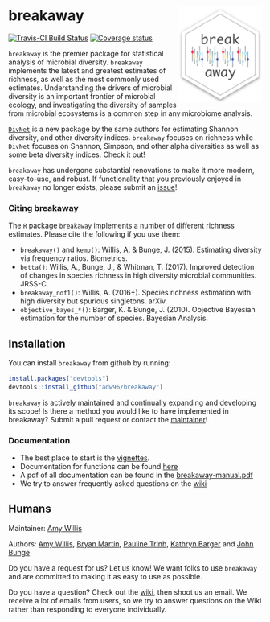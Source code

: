 
<!-- README.md is generated from README.Rmd. Please edit that file -->

# breakaway <img src="docs/breakaway-logo.png" align="right" width="165px"/>

[![Travis-CI Build
Status](https://travis-ci.org/adw96/breakaway.svg?branch=master)](https://travis-ci.org/adw96/breakaway)
[![Coverage
status](https://codecov.io/gh/adw96/breakaway/branch/master/graph/badge.svg)](https://codecov.io/github/adw96/breakaway?branch=master)

`breakaway` is the premier package for statistical analysis of microbial
diversity. `breakaway` implements the latest and greatest estimates of
richness, as well as the most commonly used estimates. Understanding the
drivers of microbial diversity is an important frontier of microbial
ecology, and investigating the diversity of samples from microbial
ecosystems is a common step in any microbiome analysis.

[`DivNet`](https://github.com/adw96/DivNet) is a new package by the same
authors for estimating Shannon diversity, and other diversity indices.
`breakaway` focuses on richness while `DivNet` focuses on Shannon,
Simpson, and other alpha diversities as well as some beta diversity
indices. Check it out\!

`breakaway` has undergone substantial renovations to make it more
modern, easy-to-use, and robust. If functionality that you previously
enjoyed in `breakaway` no longer exists, please submit an
[issue](https://github.com/adw96/breakaway/issues)\!

### Citing breakaway

The `R` package `breakaway` implements a number of different richness
estimates. Please cite the following if you use them:

  - `breakaway()` and `kemp()`: Willis, A. & Bunge, J. (2015).
    Estimating diversity via frequency ratios. Biometrics.
  - `betta()`: Willis, A., Bunge, J., & Whitman, T. (2017). Improved
    detection of changes in species richness in high diversity microbial
    communities. JRSS-C.
  - `breakaway_nof1()`: Willis, A. (2016+). Species richness estimation
    with high diversity but spurious singletons. arXiv.
  - `objective_bayes_*()`: Barger, K. & Bunge, J. (2010). Objective
    Bayesian estimation for the number of species. Bayesian Analysis.

## Installation

You can install `breakaway` from github by running:

``` r
install.packages("devtools")
devtools::install_github("adw96/breakaway")
```

`breakaway` is actively maintained and continually expanding and
developing its scope\! Is there a method you would like to have
implemented in breakaway? Submit a pull request or contact the
[maintainer](http://statisticaldiversitylab.com/team/amy-willis)\!

### Documentation

  - The best place to start is the
    [vignettes](https://adw96.github.io/breakaway/articles/).
  - Documentation for functions can be found
    [here](https://adw96.github.io/breakaway/reference/index.html)
  - A pdf of all documentation can be found in the
    [breakaway-manual.pdf](https://github.com/adw96/breakaway/tree/master/breakaway-manual.pdf)
  - We try to answer frequently asked questions on the
    [wiki](https://github.com/adw96/breakaway/wiki)

## Humans

Maintainer: [Amy Willis](http://statisticaldiversitylab.com)

Authors: [Amy Willis](http://statisticaldiversitylab.com), [Bryan
Martin](https://bryandmartin.github.io/), [Pauline
Trinh](https://twitter.com/paulinetrinh), [Kathryn
Barger](http://hnrca.tufts.edu/kathryn-barger-ph-d/) and [John
Bunge](https://stat.cornell.edu/people/faculty/john-bunge)

Do you have a request for us? Let us know\! We want folks to use
`breakaway` and are committed to making it as easy to use as possible.

Do you have a question? Check out the
[wiki](https://github.com/adw96/breakaway/wiki), then shoot us an email.
We receive a lot of emails from users, so we try to answer questions on
the Wiki rather than responding to everyone individually.
